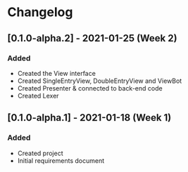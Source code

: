 # Changelog

## [0.1.0-alpha.2] - 2021-01-25 (Week 2)
### Added
 - Created the View interface
 - Created SingleEntryView, DoubleEntryView and ViewBot
 - Created Presenter & connected to back-end code
 - Created Lexer

## [0.1.0-alpha.1] - 2021-01-18 (Week 1)
### Added
 - Created project
 - Initial requirements document
